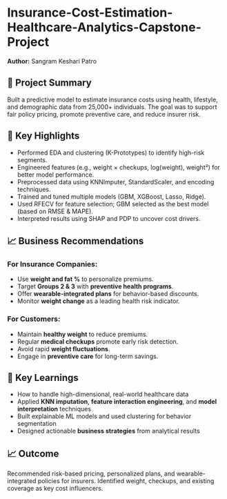 # Insurance-Cost-Estimation-Healthcare-Analytics-Capstone-Project
**Author:** Sangram Keshari Patro

## 📌 Project Summary

Built a predictive model to estimate insurance costs using health, lifestyle, and demographic data from 25,000+ individuals. The goal was to support fair policy pricing, promote preventive care, and reduce insurer risk.

## 🧠 Key Highlights

- Performed EDA and clustering (K-Prototypes) to identify high-risk segments.
- Engineered features (e.g., weight × checkups, log(weight), weight²) for better model performance.
- Preprocessed data using KNNImputer, StandardScaler, and encoding techniques.
- Trained and tuned multiple models (GBM, XGBoost, Lasso, Ridge).
- Used RFECV for feature selection; GBM selected as the best model (based on RMSE & MAPE).
- Interpreted results using SHAP and PDP to uncover cost drivers.
## 📈 Business Recommendations

### For Insurance Companies:
- Use **weight and fat %** to personalize premiums.
- Target **Groups 2 & 3** with **preventive health programs**.
- Offer **wearable-integrated plans** for behavior-based discounts.
- Monitor **weight change** as a leading health risk indicator.

### For Customers:
- Maintain **healthy weight** to reduce premiums.
- Regular **medical checkups** promote early risk detection.
- Avoid rapid **weight fluctuations**.
- Engage in **preventive care** for long-term savings.
## 🧠 Key Learnings

- How to handle high-dimensional, real-world healthcare data
- Applied **KNN imputation**, **feature interaction engineering**, and **model interpretation** techniques
- Built explainable ML models and used clustering for behavior segmentation
- Designed actionable **business strategies** from analytical results
## 📈 Outcome

Recommended risk-based pricing, personalized plans, and wearable-integrated policies for insurers. Identified weight, checkups, and existing coverage as key cost influencers.
